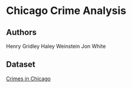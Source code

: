 # Chicago Crime Analysis

## Authors
Henry Gridley
Haley Weinstein
Jon White

## Dataset
[Crimes in Chicago](https://www.kaggle.com/currie32/crimes-in-chicago)